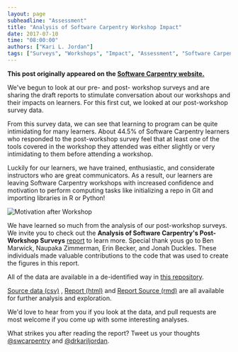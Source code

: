 ```yaml
---
layout: page
subheadline: "Assessment"
title: "Analysis of Software Carpentry Workshop Impact"
date: 2017-07-10
time: "08:00:00"
authors: ["Kari L. Jordan"]
tags: ["Surveys", "Workshops", "Impact", "Assessment", "Software Carpentry"]
---
```


<p><b>This post originally appeared on the <a href="https://software-carpentry.org/">Software Carpentry website.</a></b></p>

We've begun to look at our pre- and post- workshop surveys and are sharing the draft reports to stimulate conversation about 
our workshops and their impacts on learners. For this first cut, we looked at our post-workshop survey data. 

From this survey data, we can see that learning to program can be quite intimidating for many learners. 
About 44.5% of Software Carpentry learners who responded to the post-workshop survey feel that at least one of the tools 
covered in the workshop they attended was either slightly or very intimidating to them before attending a workshop. 

Luckily for our learners, we have trained, enthusiastic, and considerate instructors who are great communicators. 
As a result, our learners are leaving Software Carpentry workshops with increased confidence and motivation to perform 
computing tasks like initializing a repo in Git and importing libraries in R or Python! 

![Motivation after Workshop](https://jduckles-dropshare.s3-us-west-2.amazonaws.com/motivation-K9zWROickP.png)

We have learned so much from the analysis of our post-workshop surveys. We invite you to check out 
the **Analysis of Software Carpentry's Post-Workshop Surveys** [report](https://carpentries.github.io/assessment/learner-assessment/software-carpentry/postworkshop/2017-July/2017-July-post.html) 
to learn more. Special thank yous go to Ben Marwick, Naupaka Zimmerman, Erin Becker, and Jonah Duckles. 
These individuals made valuable contributions to the code that was used to create the figures in this report.

All of the data are available in a de-identified way in [this repository](https://github.com/carpentries/assessment/tree/master/learner-assessment/software-carpentry/postworkshop). 

[Source data (csv)](https://github.com/carpentries/assessment/blob/master/learner-assessment/software-carpentry/postworkshop/2017-July/data.csv)
, [Report (html)](https://carpentries.github.io/assessment/learner-assessment/software-carpentry/postworkshop/2017-July/2017-July-post.html) and [Report Source (rmd)](https://github.com/carpentries/assessment/blob/master/learner-assessment/software-carpentry/postworkshop/2017-July/2017-July-post.rmdF) are all available for further analysis and exploration. 

We'd love to hear from you if you look at the data, and pull requests are most welcome if you come up with some interesting analyses. 

What strikes you after reading the report? Tweet us your thoughts [@swcarpentry](https://twitter.com/@swcarpentry) and [@drkariljordan](https://twitter.com/@drkariljordan).
